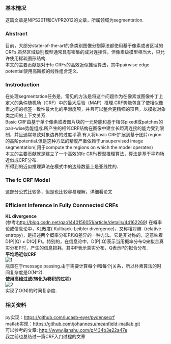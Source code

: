 ### 基本情况
这篇文章是NIPS2011和CVPR2012的文章，所属领域为segmentation.

### Abstract
目前，大部分state-of-the-art的多类别图像分割算法都使用基于像素或者区域的CRFs.虽然区域级别模型通常具有密集的成对连接性，但像素级模型相当大，只允许使用稀疏图形结构.  
本文的主要贡献是对于fc CRFs的高效近似推理算法，其中pairwise edge potential使用高斯核的线性组合定义.  

### Instroduction
在处理segmentation任务是，常见的方法是将这个问题作为在像素或图像补丁上定义的条件随机场（CRF）中的最大后验（MAP）推理.CRF势能包含了使相似像素之间的标签一致性最大化的平滑度项，并且可以整合更精细的项目，以模拟对象类之间的上下文关系.  
Basic CRF由基于单个像素或者图片块的一元势能和基于相邻pixedl或patches的pair-wise势能组成.所产生的相邻CRF结构在图像中建立长距离连接的能力受到限制，并且通常导致对象边界的过度平滑.有人将basic CRF扩展到基于图片region的高阶potential.但是这种方法的精度严重依赖于unsupervised image segmentation( 用于compute the regions on which the model operates)   
本文的主要贡献就是建立了一个高效的fc CRFs模型推理算法，算法是基于平均场近似成CRF分布.  
所得到的近似推理算法在模式中的边缘数量上是亚线性的.  

### The fc CRF Model
这部分公式比较多，但是也比较容易理解，详细看论文  

### Efficient Inference in Fully Connnected CRFs
**KL divergence**  
(参考:http://blog.csdn.net/gao1440156051/article/details/44162269)
在概率论或信息论中，KL散度( Kullback–Leibler divergence)，又称相对熵（relative entropy)，是描述两个概率分布P和Q差异的一种方法。它是非对称的，这意味着D(P||Q) ≠ D(Q||P)。特别的，在信息论中，D(P||Q)表示当用概率分布Q来拟合真实分布P时，产生的信息损耗，其中P表示真实分布，Q表示P的拟合分布.  
**平均场近似CRF**  
![1](https://cloud.githubusercontent.com/assets/16068384/25065281/a8b85522-223f-11e7-964a-836f5519a0db.png)  
瓶颈在于message passing.由于需要计算每个i和每个j关系，所以朴素算法的时间复杂度是O(N^2).  
**使用高维过滤(转化为卷积的过程)**   
![2](https://cloud.githubusercontent.com/assets/16068384/25065280/a8b7434e-223f-11e7-8604-83d8fcd9cc84.png)  
实现了O(N)的时间复杂度.

### 相关资料
py实现：https://github.com/lucasb-eyer/pydensecrf  
matlab实现：https://github.com/johannesu/meanfield-matlab.git  
可以参考的文章: http://www.jianshu.com/p/434b3e22a47e  
我之前也总结过一篇CRF入门过程的文章
